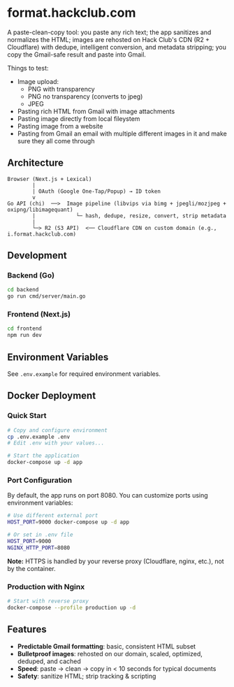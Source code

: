 # format.hackclub.com

A paste-clean-copy tool: you paste any rich text; the app sanitizes and normalizes the HTML; images are rehosted on Hack Club's CDN (R2 + Cloudflare) with dedupe, intelligent conversion, and metadata stripping; you copy the Gmail-safe result and paste into Gmail.

Things to test:

- Image upload:
  - PNG with transparency
  - PNG no transparency (converts to jpeg)
  - JPEG
- Pasting rich HTML from Gmail with image attachments
- Pasting image directly from local fileystem
- Pasting image from a website
- Pasting from Gmail an email with multiple different images in it and make sure they all come through

## Architecture

```
Browser (Next.js + Lexical)
        |
        | OAuth (Google One-Tap/Popup) → ID token
        v
Go API (chi)  ──>  Image pipeline (libvips via bimg + jpegli/mozjpeg + oxipng/libimagequant)
        |             └─ hash, dedupe, resize, convert, strip metadata
        |                        
        └─> R2 (S3 API)  <── Cloudflare CDN on custom domain (e.g., i.format.hackclub.com)
```

## Development

### Backend (Go)
```bash
cd backend
go run cmd/server/main.go
```

### Frontend (Next.js)
```bash
cd frontend
npm run dev
```

## Environment Variables

See `.env.example` for required environment variables.

## Docker Deployment

### Quick Start
```bash
# Copy and configure environment
cp .env.example .env
# Edit .env with your values...

# Start the application
docker-compose up -d app
```

### Port Configuration
By default, the app runs on port 8080. You can customize ports using environment variables:

```bash
# Use different external port
HOST_PORT=9000 docker-compose up -d app

# Or set in .env file
HOST_PORT=9000
NGINX_HTTP_PORT=8080
```

**Note:** HTTPS is handled by your reverse proxy (Cloudflare, nginx, etc.), not by the container.

### Production with Nginx
```bash
# Start with reverse proxy
docker-compose --profile production up -d
```

## Features

- **Predictable Gmail formatting**: basic, consistent HTML subset
- **Bulletproof images**: rehosted on our domain, scaled, optimized, deduped, and cached
- **Speed**: paste → clean → copy in < 10 seconds for typical documents
- **Safety**: sanitize HTML; strip tracking & scripting

